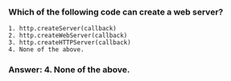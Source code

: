 ### Which of the following code can create a web server?
```
1. http.createServer(callback)
2. http.createWebServer(callback)
3. http.createHTTPServer(callback)
4. None of the above.
```

### Answer: 4. None of the above.
